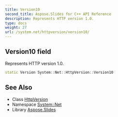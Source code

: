 ```yaml
---
title: Version10
second_title: Aspose.Slides for C++ API Reference
description: Represents HTTP version 1.0.
type: docs
weight: 27
url: /system.net/httpversion/version10/
---
```

## Version10 field


Represents HTTP version 1.0.

```cpp
static Version System::Net::HttpVersion::Version10
```

## See Also

* Class [HttpVersion](../)
* Namespace [System::Net](../../)
* Library [Aspose.Slides](../../../)